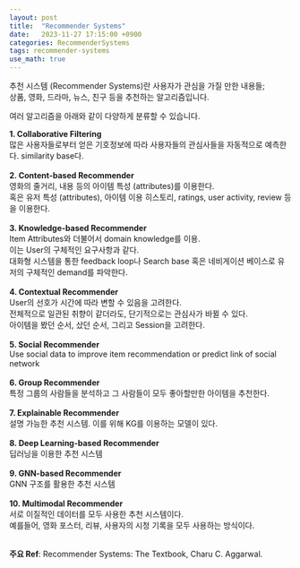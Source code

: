 ```yaml
---
layout: post
title:  "Recommender Systems"
date:   2023-11-27 17:15:00 +0900
categories: RecommenderSystems
tags: recommender-systems
use_math: true
---
```


추천 시스템 (Recommender Systems)란 사용자가 관심을 가질 만한 내용들;  
상품, 영화, 드라마, 뉴스, 친구 등을 추천하는 알고리즘입니다.

여러 알고리즘을 아래와 같이 다양하게 분류할 수 있습니다.  

<b> 1. Collaborative Filtering </b>  
많은 사용자들로부터 얻은 기호정보에 따라 사용자들의 관심사들을 자동적으로 예측한다. similarity base다. <br>   
<b> 2. Content-based Recommender </b>   
영화의 줄거리, 내용 등의 아이템 특성 (attributes)를 이용한다. <br>
혹은 유저 특성 (attributes), 아이템 이용 히스토리, ratings, user activity, review 등을 이용한다. <br>   
<b> 3. Knowledge-based Recommender</b>    
Item Attributes와 더불어서 domain knowledge를 이용. <br>
이는 User의 구체적인 요구사항과 같다. <br> 
대화형 시스템을 통한 feedback loop나 Search base 혹은 네비게이션 베이스로 유저의 구체적인 demand를 파악한다. <br>   
<b> 4. Contextual Recommender </b>   
User의 선호가 시간에 따라 변할 수 있음을 고려한다. <br>
전체적으로 일관된 취향이 같더라도, 단기적으로는 관심사가 바뀔 수 있다. <br>
아이템을 봤던 순서, 샀던 순서, 그리고 Session을 고려한다. <br>   
<b> 5. Social Recommender</b>    
Use social data to improve item recommendation or predict link of social network <br>   
<b> 6. Group Recommender</b>    
특정 그룹의 사람들을 분석하고 그 사람들이 모두 좋아할만한 아이템을 추천한다. <br>   
<b> 7. Explainable Recommender</b>  
설명 가능한 추천 시스템. 이를 위해 KG를 이용하는 모델이 있다. <br>  
<b> 8. Deep Learning-based Recommender</b>  
딥러닝을 이용한 추천 시스템 <br>  
<b> 9. GNN-based Recommender</b>  
GNN 구조를 활용한 추천 시스템 <br>  
<b> 10. Multimodal Recommender </b>   
서로 이질적인 데이터를 모두 사용한 추천 시스템이다. <br>
예를들어, 영화 포스터, 리뷰, 사용자의 시청 기록을 모두 사용하는 방식이다.  
<br>
  
<b>주요 Ref</b>: Recommender Systems: The Textbook, Charu C. Aggarwal.  
  

 